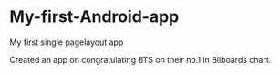 # My-first-Android-app

My first single pagelayout app 

Created an app on congratulating BTS on their no.1 in Bilboards chart.

